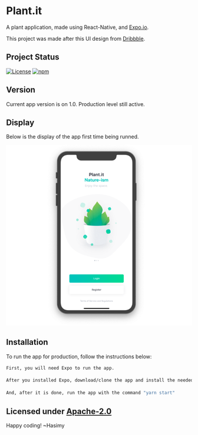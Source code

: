 # Plant.it
A plant application, made using React-Native, and [Expo.io](https://expo.io).

This project was made after this UI design from [Dribbble](https://dribbble.com/shots/4569970-Plant-Freebie-2-Dribbble-Invites).

## Project Status

[![License](https://img.shields.io/badge/License-Apache%202.0-blue.svg)](https://opensource.org/licenses/Apache-2.0)
[![npm](https://img.shields.io/npm/v/npm.svg)](https://www.npmjs.com/)


## Version

Current app version is on 1.0.
Production level still active.

## Display
Below is the display of the app first time being runned.

![fotoIpun](docs/phoneView.png)

## Installation

To run the app for production, follow the instructions below:

```sh
First, you will need Expo to run the app.

After you installed Expo, download/clone the app and install the needed dependencies.

And, after it is done, run the app with the command "yarn start"
```

## Licensed under [Apache-2.0](https://raw.githubusercontent.com/hasimy-as/Plant.it/master/LICENSE)

Happy coding!
~Hasimy
